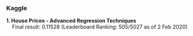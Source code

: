 ### Kaggle

**1. House Prices - Advanced Regression Techniques**  
&nbsp;&nbsp;&nbsp; Final result: 0.11528 (Leaderboard Ranking: 505/5027 as of 2 Feb 2020)
